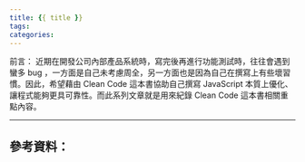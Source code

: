```yaml
---
title: {{ title }}
tags:
categories:
---
```

前言：
近期在開發公司內部產品系統時，寫完後再進行功能測試時，往往會遇到蠻多 bug ，一方面是自己未考慮周全，另一方面也是因為自己在撰寫上有些壞習慣。因此，希望藉由 Clean Code 這本書協助自己撰寫 JavaScript 本質上優化、讓程式能夠更具可靠性。而此系列文章就是用來紀錄 Clean Code 這本書相關重點內容。
<!-- more -->
---
參考資料：
---
